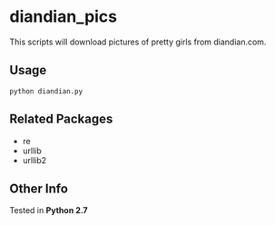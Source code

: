 diandian_pics
===
This scripts will download pictures of pretty girls from diandian.com.

Usage
---

`python diandian.py`

Related Packages
---
* re
* urllib
* urllib2

Other Info
---
Tested in **Python 2.7**
